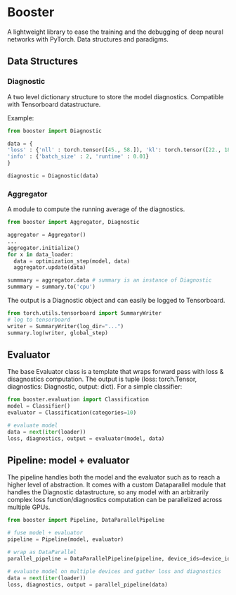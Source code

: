 # Booster

A lightweight library to ease the training and the debugging of deep neural networks with PyTorch. Data structures and paradigms.

## Data Structures

### Diagnostic

A two level dictionary structure to store the model diagnostics. Compatible with Tensorboard datastructure.

Example:

```python
from booster import Diagnostic

data = {
'loss' : {'nll' : torch.tensor([45., 58.]), 'kl': torch.tensor([22., 18.])},
'info' : {'batch_size' : 2, 'runtime' : 0.01}
}

diagnostic = Diagnostic(data)
```

### Aggregator

A module to compute the running average of the diagnostics.

```python
from booster import Aggregator, Diagnostic

aggregator = Aggregator()
...
aggregator.initialize()
for x in data_loader:
  data = optimization_step(model, data)
  aggregator.update(data)

summmary = aggregator.data # summary is an instance of Diagnostic
summmary = summary.to('cpu')
```

The output is a Diagnostic object and can easily be logged to Tensorboard.

```python
from torch.utils.tensorboard import SummaryWriter
# log to tensorboard
writer = SummaryWriter(log_dir="...")
summary.log(writer, global_step)

```

## Evaluator

The base Evaluator class is a template that wraps forward pass with loss & disagnostics computation. The output is tuple (loss: torch.Tensor, diagnostics: Diagnostic, output: dict). For a simple classifier: 

```python
from booster.evaluation import Classification
model = Classifier()
evaluator = Classification(categories=10)

# evaluate model
data = next(iter(loader))
loss, diagnostics, output = evaluator(model, data)

```

## Pipeline: model + evaluator
 
The pipeline handles both the model and the evaluator such as to reach a higher level of abstraction. It comes with a custom Dataparallel module that handles the Diagnostic datastructure, so any model with an arbitrarily complex loss function/diagnostics computation can be parallelized across multiple GPUs.

```python
from booster import Pipeline, DataParallelPipeline

# fuse model + evaluator
pipeline = Pipeline(model, evaluator)

# wrap as DataParallel
parallel_pipeline = DataParallelPipeline(pipeline, device_ids=device_ids)

# evaluate model on multiple devices and gather loss and diagnostics
data = next(iter(loader))
loss, diagnostics, output = parallel_pipeline(data) 
```



